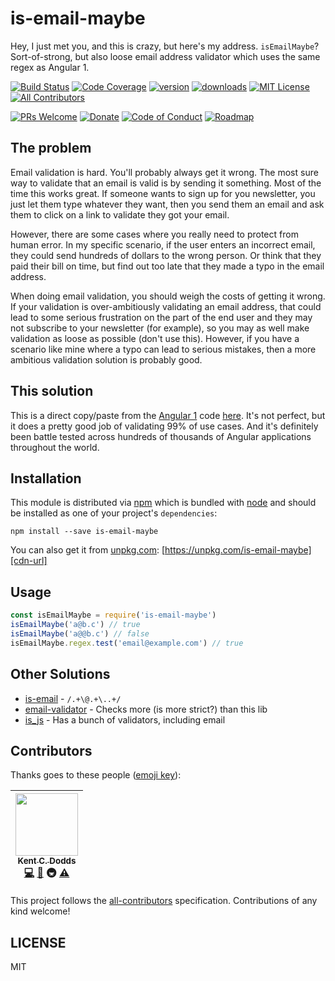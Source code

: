 # is-email-maybe

Hey, I just met you, and this is crazy, but here's my address. `isEmailMaybe`? Sort-of-strong, but also loose email
address validator which uses the same regex as Angular 1.

[![Build Status][build-badge]][build]
[![Code Coverage][coverage-badge]][coverage]
[![version][version-badge]][package]
[![downloads][downloads-badge]][npm-stat]
[![MIT License][license-badge]][LICENSE]
[![All Contributors](https://img.shields.io/badge/all_contributors-1-orange.svg?style=flat-square)](#contributors)

[![PRs Welcome][prs-badge]][prs]
[![Donate][donate-badge]][donate]
[![Code of Conduct][coc-badge]][coc]
[![Roadmap][roadmap-badge]][roadmap]

## The problem

Email validation is hard. You'll probably always get it wrong. The most sure way to validate that an email is valid is
by sending it something. Most of the time this works great. If someone wants to sign up for you newsletter, you just let
them type whatever they want, then you send them an email and ask them to click on a link to validate they got your
email.

However, there are some cases where you really need to protect from human error. In my specific scenario, if the user
enters an incorrect email, they could send hundreds of dollars to the wrong person. Or think that they paid their bill
on time, but find out too late that they made a typo in the email address.

When doing email validation, you should weigh the costs of getting it wrong. If your validation is over-ambitiously
validating an email address, that could lead to some serious frustration on the part of the end user and they may not
subscribe to your newsletter (for example), so you may as well make validation as loose as possible (don't use this).
However, if you have a scenario like mine where a typo can lead to serious mistakes, then a more ambitious validation
solution is probably good.

## This solution

This is a direct copy/paste from the [Angular 1][angular] code [here][angular-code]. It's not perfect, but it does a
pretty good job of validating 99% of use cases. And it's definitely been battle tested across hundreds of thousands of
Angular applications throughout the world.

## Installation

This module is distributed via [npm][npm] which is bundled with [node][node] and should
be installed as one of your project's `dependencies`:

```
npm install --save is-email-maybe
```

You can also get it from [unpkg.com][cdn]: [https://unpkg.com/is-email-maybe][cdn-url]

## Usage

```javascript
const isEmailMaybe = require('is-email-maybe')
isEmailMaybe('a@b.c') // true
isEmailMaybe('a@@b.c') // false
isEmailMaybe.regex.test('email@example.com') // true
```

## Other Solutions

- [is-email][is-email] - `/.+\@.+\..+/`
- [email-validator][email-validator] - Checks more (is more strict?) than this lib
- [is_js][is_js] - Has a bunch of validators, including email

## Contributors

Thanks goes to these people ([emoji key][emojis]):

<!-- ALL-CONTRIBUTORS-LIST:START - Do not remove or modify this section -->
| [<img src="https://avatars.githubusercontent.com/u/1500684?v=3" width="100px;"/><br /><sub>Kent C. Dodds</sub>](http://kent.doddsfamily.us)<br />[💻](https://github.com/kentcdodds/is-email-maybe/commits?author=kentcdodds) [📖](https://github.com/kentcdodds/is-email-maybe/commits?author=kentcdodds) 🚇 [⚠️](https://github.com/kentcdodds/is-email-maybe/commits?author=kentcdodds) |
| :---: |
<!-- ALL-CONTRIBUTORS-LIST:END -->

This project follows the [all-contributors][all-contributors] specification. Contributions of any kind welcome!

## LICENSE

MIT

[npm]: https://www.npmjs.com/
[node]: https://nodejs.org
[build-badge]: https://img.shields.io/travis/kentcdodds/is-email-maybe.svg?style=flat-square
[build]: https://travis-ci.org/kentcdodds/is-email-maybe
[coverage-badge]: https://img.shields.io/codecov/c/github/kentcdodds/is-email-maybe.svg?style=flat-square
[coverage]: https://codecov.io/github/kentcdodds/is-email-maybe
[version-badge]: https://img.shields.io/npm/v/is-email-maybe.svg?style=flat-square
[package]: https://www.npmjs.com/package/is-email-maybe
[downloads-badge]: https://img.shields.io/npm/dm/is-email-maybe.svg?style=flat-square
[npm-stat]: http://npm-stat.com/charts.html?package=is-email-maybe&from=2016-04-01
[license-badge]: https://img.shields.io/npm/l/is-email-maybe.svg?style=flat-square
[license]: https://github.com/kentcdodds/is-email-maybe/blob/master/other/LICENSE
[prs-badge]: https://img.shields.io/badge/PRs-welcome-brightgreen.svg?style=flat-square
[prs]: http://makeapullrequest.com
[donate-badge]: https://img.shields.io/badge/$-support-green.svg?style=flat-square
[donate]: http://kcd.im/donate
[coc-badge]: https://img.shields.io/badge/code%20of-conduct-ff69b4.svg?style=flat-square
[coc]: https://github.com/kentcdodds/is-email-maybe/blob/master/other/CODE_OF_CONDUCT.md
[roadmap-badge]: https://img.shields.io/badge/%F0%9F%93%94-roadmap-CD9523.svg?style=flat-square
[roadmap]: https://github.com/kentcdodds/is-email-maybe/blob/master/other/ROADMAP.md
[emojis]: https://github.com/kentcdodds/all-contributors#emoji-key
[all-contributors]: https://github.com/kentcdodds/all-contributors
[angular]: https://github.com/angular/angular.js
[angular-code]: https://github.com/angular/angular.js/blob/fa79eaa816aa27c6d1b3c084b8372f9c17c8d5a3/src/ng/directive/input.js#L27
[cdn]: https://unpkg.com
[cdn-url]: https://unpkg.com/is-email-maybe
[is-email]: https://www.npmjs.com/package/is-email
[email-validator]: https://www.npmjs.com/package/email-validator
[is_js]: https://npmjs.com/package/is_js
